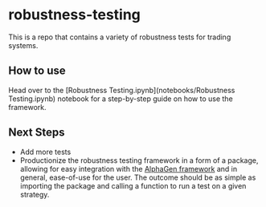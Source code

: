 # robustness-testing

This is a repo that contains a variety of robustness tests for trading systems.

## How to use

Head over to the [Robustness Testing.ipynb](notebooks/Robustness Testing.ipynb) notebook for a step-by-step guide on how to use the framework.

## Next Steps

- Add more tests
- Productionize the robustness testing framework in a form of a package, allowing for easy integration with the [AlphaGen framework](https://github.com/chickenopoulos/alphagen) and in general, ease-of-use for the user. The outcome should be as simple as importing the package and calling a function to run a test on a given strategy.

